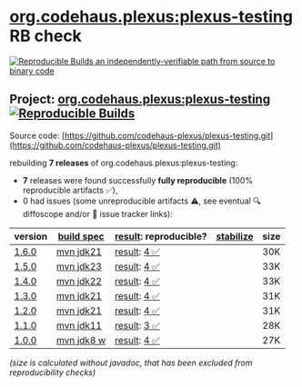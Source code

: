 [org.codehaus.plexus:plexus-testing](https://central.sonatype.com/artifact/org.codehaus.plexus/plexus-testing/versions) RB check
=======

[![Reproducible Builds](https://reproducible-builds.org/images/logos/rb.svg) an independently-verifiable path from source to binary code](https://reproducible-builds.org/)

## Project: [org.codehaus.plexus:plexus-testing](https://central.sonatype.com/artifact/org.codehaus.plexus/plexus-testing/versions) [![Reproducible Builds](https://img.shields.io/endpoint?url=https://raw.githubusercontent.com/jvm-repo-rebuild/reproducible-central/master/content/org/codehaus/plexus/plexus-testing/badge.json)](https://github.com/jvm-repo-rebuild/reproducible-central/blob/master/content/org/codehaus/plexus/plexus-testing/README.md)

Source code: [https://github.com/codehaus-plexus/plexus-testing.git](https://github.com/codehaus-plexus/plexus-testing.git)

rebuilding **7 releases** of org.codehaus.plexus:plexus-testing:
- **7** releases were found successfully **fully reproducible** (100% reproducible artifacts :white_check_mark:),
- 0 had issues (some unreproducible artifacts :warning:, see eventual :mag: diffoscope and/or :memo: issue tracker links):

| version | [build spec](/BUILDSPEC.md) | [result](https://reproducible-builds.org/docs/jvm/): reproducible? | [stabilize](https://github.com/google/oss-rebuild/blob/main/cmd/stabilize/README.md) | size |
| -- | --------- | ------ | ------ | -- |
| [1.6.0](https://central.sonatype.com/artifact/org.codehaus.plexus/plexus-testing/1.6.0/pom) | [mvn jdk21](plexus-testing-1.6.0.buildspec) | [result](plexus-testing-1.6.0.buildinfo): [4 :white_check_mark: ](plexus-testing-1.6.0.buildcompare) | | 30K |
| [1.5.0](https://central.sonatype.com/artifact/org.codehaus.plexus/plexus-testing/1.5.0/pom) | [mvn jdk23](plexus-testing-1.5.0.buildspec) | [result](plexus-testing-1.5.0.buildinfo): [4 :white_check_mark: ](plexus-testing-1.5.0.buildcompare) | | 33K |
| [1.4.0](https://central.sonatype.com/artifact/org.codehaus.plexus/plexus-testing/1.4.0/pom) | [mvn jdk22](plexus-testing-1.4.0.buildspec) | [result](plexus-testing-1.4.0.buildinfo): [4 :white_check_mark: ](plexus-testing-1.4.0.buildcompare) | | 33K |
| [1.3.0](https://central.sonatype.com/artifact/org.codehaus.plexus/plexus-testing/1.3.0/pom) | [mvn jdk21](plexus-testing-1.3.0.buildspec) | [result](plexus-testing-1.3.0.buildinfo): [4 :white_check_mark: ](plexus-testing-1.3.0.buildcompare) | | 31K |
| [1.2.0](https://central.sonatype.com/artifact/org.codehaus.plexus/plexus-testing/1.2.0/pom) | [mvn jdk21](plexus-testing-1.2.0.buildspec) | [result](plexus-testing-1.2.0.buildinfo): [4 :white_check_mark: ](plexus-testing-1.2.0.buildcompare) | | 31K |
| [1.1.0](https://central.sonatype.com/artifact/org.codehaus.plexus/plexus-testing/1.1.0/pom) | [mvn jdk11](plexus-testing-1.1.0.buildspec) | [result](plexus-testing-1.1.0.buildinfo): [3 :white_check_mark: ](plexus-testing-1.1.0.buildcompare) | | 28K |
| [1.0.0](https://central.sonatype.com/artifact/org.codehaus.plexus/plexus-testing/1.0.0/pom) | [mvn jdk8 w](plexus-testing-1.0.0.buildspec) | [result](plexus-testing-1.0.0.buildinfo): [4 :white_check_mark: ](plexus-testing-1.0.0.buildcompare) | | 27K |

<i>(size is calculated without javadoc, that has been excluded from reproducibility checks)</i>
